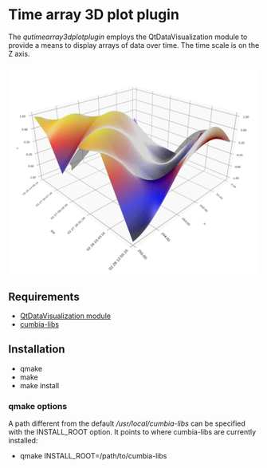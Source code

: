 # Time array 3D plot plugin

The *qutimearray3dplotplugin* employs the QtDataVisualization module to provide a means to display
arrays of data over time. The time scale is on the Z axis.

![The 3D plot from *qutimearray3dplotplugin* showing historical data](qu3dplot.png "The 3D plot from *qutimearray3dplotplugin* showing historical data")

## Requirements

- [QtDataVisualization module](https://doc.qt.io/qt-5/qtdatavisualization.html)
- [cumbia-libs](https://github.com/ELETTRA-SincrotroneTrieste/cumbia-libs)

## Installation

- qmake
- make 
- make install

### qmake options

A path different from the default */usr/local/cumbia-libs* can be specified with the INSTALL_ROOT option.
It points to where cumbia-libs are currently installed:

- qmake INSTALL_ROOT=/path/to/cumbia-libs


